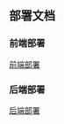 ## 部署文档

### 前端部署

[前端部署](https://github.com/sysuz4/EarningMoney)

### 后端部署

[后端部署](https://github.com/sysuz4/AppServer)